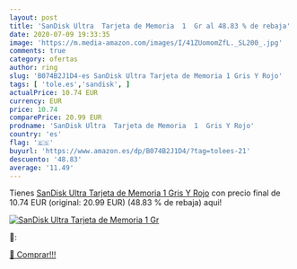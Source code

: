 ```yaml
---
layout: post
title: 'SanDisk Ultra  Tarjeta de Memoria  1  Gr al 48.83 % de rebaja'
date: 2020-07-09 19:33:35
image: 'https://m.media-amazon.com/images/I/41ZUomomZfL._SL200_.jpg'
comments: true
category: ofertas
author: ring
slug: 'B074B2J1D4-es SanDisk Ultra Tarjeta de Memoria 1 Gris Y Rojo'
tags: [ 'tole.es','sandisk', ]
actualPrice: 10.74 EUR
currency: EUR
price: 10.74
comparePrice: 20.99 EUR
prodname: 'SanDisk Ultra  Tarjeta de Memoria  1  Gris Y Rojo'
country: 'es'
flag: '🇪🇸'
buyurl: 'https://www.amazon.es/dp/B074B2J1D4/?tag=tolees-21'
descuento: '48.83'
average: '11.49'
---
```


Tienes [SanDisk Ultra  Tarjeta de Memoria  1  Gris Y Rojo](https://www.amazon.es/dp/B074B2J1D4/?tag=tolees-21) con precio final de  10.74 EUR (original: 20.99 EUR) (48.83 %  de rebaja) aqui!

[![SanDisk Ultra  Tarjeta de Memoria  1  Gr](https://m.media-amazon.com/images/I/41ZUomomZfL._SL200_.jpg)](https://www.amazon.es/dp/B074B2J1D4/?tag=tolees-21)

🔎:


[🛒 Comprar!!!](https://www.amazon.es/dp/B074B2J1D4/?tag=tolees-21)
